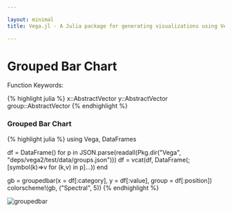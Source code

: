 ```yaml
---

layout: minimal
title: Vega.jl - A Julia package for generating visualizations using Vega

---
```


# Grouped Bar Chart

Function Keywords:

{% highlight julia %}
x::AbstractVector
y::AbstractVector
group::AbstractVector
{% endhighlight %}

### Grouped Bar Chart

{% highlight julia %}
using Vega, DataFrames

df = DataFrame()
for p in JSON.parse(readall(Pkg.dir("Vega", "deps/vega2/test/data/groups.json")))
    df = vcat(df, DataFrame(;[symbol(k)=>v for (k,v) in p]...))
end

gb = groupedbar(x = df[:category], y = df[:value], group = df[:position])
colorscheme!(gb, ("Spectral", 5))
{% endhighlight %}

<img src ="http://johnmyleswhite.github.io/Vega.jl/images/groupedbar.png" alt = "groupedbar">